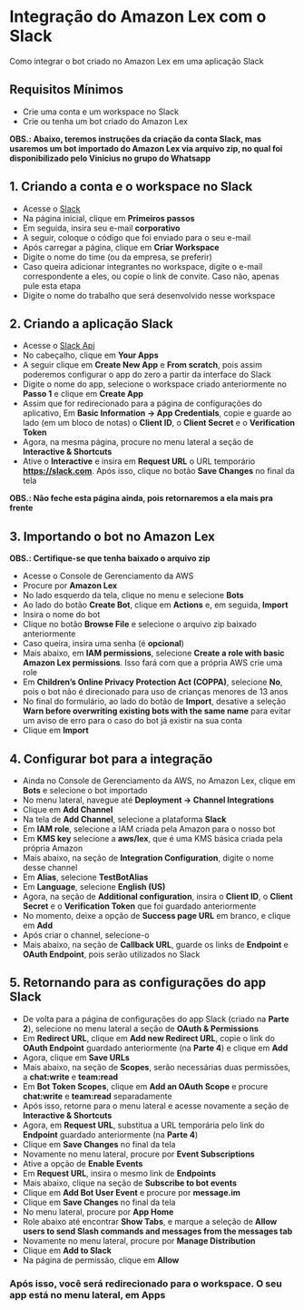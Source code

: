 # Integração do Amazon Lex com o Slack

Como integrar o bot criado no Amazon Lex em uma aplicação Slack

## Requisitos Mínimos

- Crie uma conta e um workspace no Slack
- Crie ou tenha um bot criado do Amazon Lex

**OBS.: Abaixo, teremos instruções da criação da conta Slack, mas usaremos um bot importado do Amazon Lex via arquivo zip, no qual foi disponibilizado pelo Vinicius no grupo do Whatsapp**

## 1. Criando a conta e o workspace no Slack

- Acesse o [Slack](www.slack.com)
- Na página inicial, clique em **Primeiros passos**
- Em seguida, insira seu e-mail **corporativo**
- A seguir, coloque o código que foi enviado para o seu e-mail
- Após carregar a página, clique em **Criar Workspace**
- Digite o nome do time (ou da empresa, se preferir)
- Caso queira adicionar integrantes no workspace, digite o e-mail correspondente a eles, ou copie o link de convite. Caso não, apenas pule esta etapa
- Digite o nome do trabalho que será desenvolvido nesse workspace

## 2. Criando a aplicação Slack

- Acesse o [Slack Api](https://api.slack.com/)
- No cabeçalho, clique em **Your Apps**
- A seguir clique em **Create New App** e **From scratch**, pois assim poderemos configurar o app do zero a partir da interface do Slack
- Digite o nome do app, selecione o workspace criado anteriormente no **Passo 1** e clique em **Create App** 
- Assim que for redirecionado para a página de configurações do aplicativo, Em **Basic Information -> App Credentials**, copie e guarde ao lado (em um bloco de notas) o **Client ID**, o **Client Secret** e o **Verification Token**
- Agora, na mesma página, procure no menu lateral a seção de **Interactive & Shortcuts**
- Ative o **Interactive** e insira em **Request URL** o URL temporário **https://slack.com**. Após isso, clique no botão **Save Changes** no final da tela

**OBS.: Não feche esta página ainda, pois retornaremos a ela mais pra frente**

## 3. Importando o bot no Amazon Lex

**OBS.: Certifique-se que tenha baixado o arquivo zip**

- Acesse o Console de Gerenciamento da AWS
- Procure por **Amazon Lex**
- No lado esquerdo da tela, clique no menu e selecione **Bots**
- Ao lado do botão **Create Bot**, clique em **Actions** e, em seguida, **Import**
- Insira o nome do bot
- Clique no botão **Browse File** e selecione o arquivo zip baixado anteriormente
- Caso queira, insira uma senha (é **opcional**)
- Mais abaixo, em **IAM permissions**, selecione **Create a role with basic Amazon Lex permissions**. Isso fará com que a própria AWS crie uma role
- Em **Children’s Online Privacy Protection Act (COPPA)**, selecione **No**, pois o bot não é direcionado para uso de crianças menores de 13 anos
- No final do formulário, ao lado do botão de **Import**, desative a seleção **Warn before overwriting existing bots with the same name** para evitar um aviso de erro para o caso do bot já existir na sua conta
- Clique em **Import**

## 4. Configurar bot para a integração

- Ainda no Console de Gerenciamento da AWS, no Amazon Lex, clique em **Bots** e selecione o bot importado
- No menu lateral, navegue até **Deployment -> Channel Integrations**
- Clique em **Add Channel**
- Na tela de **Add Channel**, selecione a plataforma **Slack**
- Em **IAM role**, selecione a IAM criada pela Amazon para o nosso bot
- Em **KMS key** selecione a **aws/lex**, que é uma KMS básica criada pela própria Amazon
- Mais abaixo, na seção de **Integration Configuration**, digite o nome desse channel
- Em **Alias**, selecione **TestBotAlias**
- Em **Language**, selecione **English (US)**
- Agora, na seção de **Additional configuration**, insira o **Client ID**, o **Client Secret** e o **Verification Token** que foi guardado anteriormente
- No momento, deixe a opção de **Success page URL** em branco, e clique em **Add**
- Após criar o channel, selecione-o
- Mais abaixo, na seção de **Callback URL**, guarde os links de **Endpoint** e **OAuth Endpoint**, pois serão utilizados no Slack

## 5. Retornando para as configurações do app Slack

- De volta para a página de configurações do app Slack (criado na **Parte 2**), selecione no menu lateral a seção de **OAuth & Permissions**
- Em **Redirect URL**, clique em **Add new Redirect URL**, copie o link do **OAuth Endpoint** guardado anteriormente (na **Parte 4**) e clique em **Add**
- Agora, clique em **Save URLs**
- Mais abaixo, na seção de **Scopes**, serão necessárias duas permissões, a **chat:write** e **team:read**
- Em **Bot Token Scopes**, clique em **Add an OAuth Scope** e procure **chat:write** e **team:read** separadamente
- Após isso, retorne para o menu lateral e acesse novamente a seção de **Interactive & Shortcuts**
- Agora, em **Request URL**, substitua a URL temporária pelo link do **Endpoint** guardado anteriormente (na **Parte 4**)
- Clique em **Save Changes** no final da tela
- Novamente no menu lateral, procure por **Event Subscriptions**
- Ative a opção de **Enable Events**
- Em **Request URL**, insira o mesmo link de **Endpoints**
- Mais abaixo, clique na seção de **Subscribe to bot events**
- Clique em **Add Bot User Event** e procure por **message.im**
- Clique em **Save Changes** no final da tela
- No menu lateral, procure por **App Home**
- Role abaixo até encontrar **Show Tabs**, e marque a seleção de **Allow users to send Slash commands and messages from the messages tab**
- Novamente no menu lateral, procure por **Manage Distribution**
- Clique em **Add to Slack**
- Na página de permissão, clique em **Allow**

### Após isso, você será redirecionado para o workspace. O seu app está no menu lateral, em **Apps**